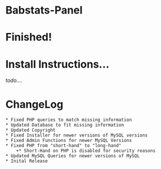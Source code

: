 # Babstats-Panel
# Finished!

# Install Instructions...
*todo....*

# ChangeLog
	* Fixed PHP queries to match missing information
	* Updated Database to fit missing information
	* Updated Copyright
	* Fixed Installer for newer versions of MySQL versions
	* Fixed Admin Functions for newer MySQL Versions
	* Fixed PHP from "short-hand" to "long-hand"
		+* Short-Hand on PHP is disabled for security reasons
	* Updated MySQL Queries for newer versions of MySQL
	* Inital Release